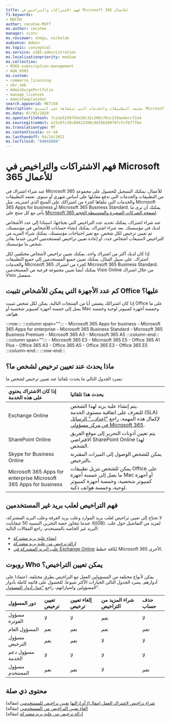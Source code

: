```yaml
---
title: فهم الاشتراكات والتراخيص في Microsoft 365 للأعمال
f1.keywords:
- NOCSH
author: cmcatee-MSFT
ms.author: cmcatee
manager: scotv
ms.reviewer: shegu, nicholak
audience: Admin
ms.topic: conceptual
ms.service: o365-administration
ms.localizationpriority: medium
ms.collection:
- M365-subscription-management
- Adm_O365
ms.custom:
- commerce_licensing
- okr_smb
- AdminSurgePortfolio
- manage_licenses
- AdminTemplateSet
search.appverid: MET150
description: تعتمد التطبيقات والخدمات التي تتلقاها على المنتج Microsoft 365 الذي اشتريته، مثل Microsoft 365 Apps for business.
ms.date: 07/01/2020
ms.openlocfilehash: fca1e5239745e28c32c200c76cc229aedeccf2a4
ms.sourcegitcommit: e13c8fc28c68422308c9d356109797cfcf6f77be
ms.translationtype: MT
ms.contentlocale: ar-SA
ms.lasthandoff: 04/14/2022
ms.locfileid: "64841694"
---
```

# <a name="understand-subscriptions-and-licenses-in-microsoft-365-for-business"></a>فهم الاشتراكات والتراخيص في Microsoft 365 للأعمال

عند شراء اشتراك في Microsoft 365 للأعمال، يمكنك التسجيل للحصول على مجموعة من التطبيقات والخدمات التي تدفع مقابلها على أساس شهري أو سنوي. تعتمد التطبيقات والخدمات التي تتلقاها كجزء من اشتراكك على المنتج الذي اشتريته، مثل Microsoft 365 Apps for business أو Microsoft 365 Business Standard. يمكنك أن ترى ما يأتي مع كل منتج على [Microsoft 365 لصفحة الشركات الصغيرة والمتوسطة الحجم](https://products.office.com/compare-all-microsoft-office-products?&activetab=tab:primaryr1).

عند شراء اشتراك، يمكنك تحديد عدد التراخيص التي تحتاجها، استنادا إلى عدد الأشخاص لديك في مؤسستك. بعد شراء اشتراك، يمكنك إنشاء حسابات للأشخاص في مؤسستك، ثم تعيين ترخيص لكل شخص. مع تغير احتياجات مؤسستك، يمكنك شراء المزيد من التراخيص لاستيعاب أشخاص جدد، أو إعادة تعيين تراخيص لمستخدمين آخرين عندما يغادر شخص ما مؤسستك.

إذا كان لديك أكثر من اشتراك واحد، يمكنك تعيين تراخيص لأشخاص مختلفين لكل اشتراك. على سبيل المثال، يمكنك تعيين جميع المستخدمين إلى جميع التطبيقات والخدمات Microsoft 365 كجزء من اشتراك Microsoft 365 Business Standard. يمكنك أيضا تعيين مجموعة فرعية من المستخدمين Visio Online من خلال اشتراك Visio منفصل.

## <a name="how-many-devices-can-people-install-office-on"></a>كم عدد الأجهزة التي يمكن للأشخاص تثبيت Office عليها؟

إذا كان اشتراكك يتضمن أيا من المنتجات التالية، يمكن لكل شخص تثبيت Office على ما يصل إلى خمسة أجهزة كمبيوتر شخصية أو Mac وخمسة أجهزة كمبيوتر لوحية وخمسة هواتف.

:::row:::
   :::column span="":::
        - Microsoft 365 Apps for business - Microsoft 365 Apps for enterprise - Microsoft 365 Business Standard - Microsoft 365 Business Premium - Microsoft 365 A3 - Microsoft 365 A5
   :::column-end:::
   :::column span="":::
        - Microsoft 365 E3 - Microsoft 365 E5 - Office 365 A1 Plus - Office 365 A3 - Office 365 A5 - Office 365 E3 - Office 365 E5
   :::column-end:::
:::row-end:::

## <a name="what-happens-when-you-assign-a-license-to-someone"></a>ماذا يحدث عند تعيين ترخيص لشخص ما؟

يسرد الجدول التالي ما يحدث تلقائيا عند تعيين ترخيص لشخص ما:
  
|إذا كان الاشتراك يحتوي على هذه الخدمة|يحدث هذا تلقائيا|
|:-----|:-----|
|Exchange Online|يتم إنشاء علبة بريد لهذا الشخص. <br/> للتعرف على اتفاقية مستوى الخدمة (SLA) لإكمال هذه المهمة، راجع ["إعداد..." الرسائل في مركز مسؤولي Microsoft 365](https://support.microsoft.com/help/2635238/setting-up-messages-in-the-office-365-admin-center). |
|SharePoint Online|يتم تعيين أذونات التحرير إلى موقع الفريق الافتراضي SharePoint Online لهذا الشخص.|
|Skype for Business Online|يمكن للشخص الوصول إلى الميزات المقترنة بالترخيص.|
|Microsoft 365 Apps for enterprise Microsoft 365 Apps for business|يمكن للشخص تنزيل تطبيقات Office على ما يصل إلى خمسة أجهزة Mac أو أجهزة كمبيوتر شخصية، وخمسة أجهزة كمبيوتر لوحية، وخمسة هواتف ذكية.|

## <a name="understand-licenses-for-non-user-mailboxes"></a>فهم التراخيص لعلب بريد غير المستخدمين

لا تحتاج إلى تعيين تراخيص لعلب بريد الموارد وعلب بريد الغرفة وعلب البريد المشتركة، إلا عندما تتجاوز حصة التخزين النسبية 50 غيغابايت(GB). لمزيد من التفاصيل حول علب البريد غير الخاصة بالمستخدم، راجع المقالات التالية:
  
- [إنشاء علبة بريد مشتركة](../../admin/email/create-a-shared-mailbox.md)
- [إزالة ترخيص من علبة بريد مشتركة](../../admin/email/remove-license-from-shared-mailbox.md)
- [علب البريد المشتركة في Exchange Online](/exchange/collaboration-exo/shared-mailboxes) لكافة خطط Microsoft 365 الأخرى.

## <a name="who-can-assign-licenses"></a>روبوت Who يمكن تعيين التراخيص؟

يمكن لأنواع مختلفة من المسؤولين العمل مع التراخيص بطرق مختلفة، اعتمادا على أدوارهم. يسرد الجدول التالي الخيارات الأكثر شيوعا. للحصول على قائمة كاملة بأدوار المسؤولين وامتيازاتهم، راجع ["حول أدوار المسؤول](../../admin/add-users/about-admin-roles.md)".
  
|دور المسؤول|تعيين ترخيص|إلغاء تعيين ترخيص|شراء المزيد من التراخيص|حذف حساب|
|:-----|:-----|:-----|:-----|:-----|
|مسؤول الفوترة|لا|لا|نعم|لا|
|المسؤول العام|نعم|نعم|نعم|نعم|
|مسؤول الترخيص|نعم|نعم|لا|لا|
|مسؤول دعم الخدمة|لا|لا|لا|لا|
|مسؤول المستخدم|نعم|نعم|لا|نعم|

## <a name="related-content"></a>محتوى ذي صلة

[شراء تراخيص لاشتراك العمل (مقال)/ أو إزالتها](buy-licenses.md)
[تعيين تراخيص للمستخدمين](../../admin/manage/assign-licenses-to-users.md) (مقالة)\
[إلغاء تعيين التراخيص من المستخدمين](../../admin/manage/remove-licenses-from-users.md) (مقالة)\
[إزالة ترخيص من علبة بريد مشتركة](../../admin/email/remove-license-from-shared-mailbox.md) (مقالة)
